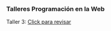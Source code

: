 ### Talleres Programación en la Web
<base target="_blank">
Taller 3: <a href="https://taller3web.netlify.app/" target="_blank">Click para revisar</a>
